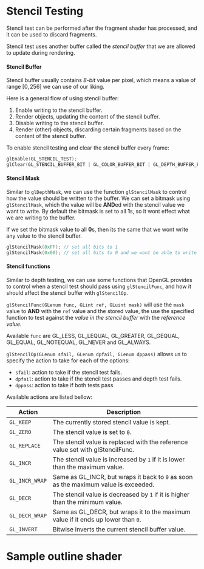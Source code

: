 # Stencil Testing
Stencil test can be performed after the fragment shader has processed, and it can be used to discard fragments.

Stencil test uses another buffer called the *stencil buffer* that we are allowed to update during rendering.

#### Stencil Buffer
Stencil buffer usually contains *8-bit* value per pixel, which means a value of range $[0,256]$ we can use of our liking.

Here is a general flow of using stencil buffer:
1. Enable writing to the stencil buffer.
2. Render objects, updating the content of the stencil buffer.
3. Disable writing to the stencil buffer.
4. Render (other) objects, discarding certain fragments based on the content of the stencil buffer.

To enable stencil testing and clear the stencil buffer every frame:
```cpp
glEnable(GL_STENCIL_TEST);
glClear(GL_STENCIL_BUFFER_BIT | GL_COLOR_BUFFER_BIT | GL_DEPTH_BUFFER_BIT);
```

#### Stencil Mask
Similar to `glDepthMask`, we can use the function `glStencilMask` to control how the value should be written to the buffer.
We can set a bitmask using `glStencilMask`, which the value will be **AND**ed with the stencil value we want to write.
By default the bitmask is set to all **1**s, so it wont effect what we are writing to the buffer.

If we set the bitmask value to all **0**s, then its the same that we wont write any value to the stencil buffer.
```cpp
glStencilMask(0xFF); // set all bits to 1
glStencilMask(0x00); // set all bits to 0 and we wont be able to write to the buffer.
```

#### Stencil functions
Similar to depth testing, we can use some functions that OpenGL provides to control when a stencil test should pass using `glStencilFunc`, and how it should affect the stencil buffer with `glStencilOp`.

`glStencilFunc(GLenum func, GLint ref, GLuint mask)` will use the `mask` value to **AND** with the `ref` value and the stored value, the use the specified function to test against the *value in the stencil buffer* with the *reference value*.

Available `func` are GL_LESS, GL_LEQUAL, GL_GREATER, GL_GEQUAL, GL_EQUAL, GL_NOTEQUAL, GL_NEVER and GL_ALWAYS.

`glStencilOp(GLenum sfail, GLenum dpfail, GLenum dppass)` allows us to specify the action to take for each of the options:
- `sfail`: action to take if the stencil test fails.
- `dpfail`: action to take if the stencil test passes and depth test fails.
- `dppass`: action to take if both tests pass

Available actions are listed bellow:

|Action|Description|
|---|---|
|`GL_KEEP`|The currently stored stencil value is kept.|
|`GL_ZERO`|The stencil value is set to `0`.|
|`GL_REPLACE`|The stencil value is replaced with the reference value set with glStencilFunc.|
|`GL_INCR`|The stencil value is increased by `1` if it is lower than the maximum value.|
|`GL_INCR_WRAP`|Same as GL_INCR, but wraps it back to `0` as soon as the maximum value is exceeded.|
|`GL_DECR`|The stencil value is decreased by `1` if it is higher than the minimum value.|
|`GL_DECR_WRAP`|Same as GL_DECR, but wraps it to the maximum value if it ends up lower than `0`.|
|`GL_INVERT`|Bitwise inverts the current stencil buffer value.|



# Sample outline shader
